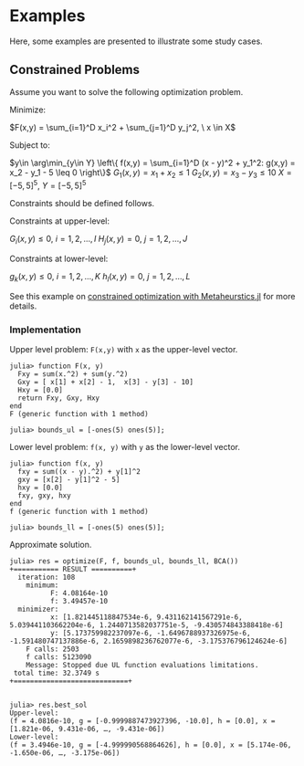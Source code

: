 # Examples

Here, some examples are presented to illustrate some study cases.

## Constrained Problems

Assume you want to solve the following optimization problem.

Minimize:

$F(x,y) = \sum_{i=1}^D x_i^2 + \sum_{j=1}^D y_j^2, \ x \in X$

Subject to:

$y\in \arg\min_{y\in Y} \left\{ f(x,y) = \sum_{i=1}^D (x - y)^2 + y_1^2: g(x,y) = x_2 - y_1 - 5 \leq 0 \right\}$
$G_1(x,y) = x_1 + x_2  \leq 1$
$G_2(x,y) = x_3 - y_3 \leq 10$
$X = [-5, 5]^5,\ Y = [-5, 5]^5$

Constraints should be defined follows.

Constraints at upper-level:

$G_i(x,y) \leq 0, \ i = 1,2,\ldots,I$
$H_j(x,y) = 0, \ j = 1,2,\ldots,J$


Constraints at lower-level:

$g_k(x,y) \leq 0, \ i = 1,2,\ldots,K$
$h_l(x,y) = 0, \ j = 1,2,\ldots,L$

See this example on  [constrained optimization with Metaheurstics.jl](https://jmejia8.github.io/Metaheuristics.jl/stable/examples/#Constrained-Optimization)
for more details.

### Implementation

Upper level problem: `F(x,y)` with `x` as the upper-level vector.

```julia-repl
julia> function F(x, y)
  Fxy = sum(x.^2) + sum(y.^2)
  Gxy = [ x[1] + x[2] - 1,  x[3] - y[3] - 10]
  Hxy = [0.0]
  return Fxy, Gxy, Hxy
end
F (generic function with 1 method)

julia> bounds_ul = [-ones(5) ones(5)];

```

Lower level problem: `f(x, y)` with `y` as the lower-level vector.

```julia-repl
julia> function f(x, y) 
  fxy = sum((x - y).^2) + y[1]^2
  gxy = [x[2] - y[1]^2 - 5]
  hxy = [0.0]
  fxy, gxy, hxy
end
f (generic function with 1 method)

julia> bounds_ll = [-ones(5) ones(5)];

```

Approximate solution.

```julia-repl
julia> res = optimize(F, f, bounds_ul, bounds_ll, BCA())
+=========== RESULT ==========+
  iteration: 108
    minimum: 
          F: 4.08164e-10
          f: 3.49457e-10
  minimizer: 
          x: [1.821445118847534e-6, 9.431162141567291e-6, 5.039441103662204e-6, 1.2440713582037751e-5, -9.430574843388418e-6]
          y: [5.173759982237097e-6, -1.6496788937326975e-6, -1.591480747137886e-6, 2.1659898236762077e-6, -3.175376796124624e-6]
    F calls: 2503
    f calls: 5123090
    Message: Stopped due UL function evaluations limitations. 
 total time: 32.3749 s
+============================+


julia> res.best_sol
Upper-level:
(f = 4.0816e-10, g = [-0.9999887473927396, -10.0], h = [0.0], x = [1.821e-06, 9.431e-06, …, -9.431e-06])
Lower-level:
(f = 3.4946e-10, g = [-4.999990568864626], h = [0.0], x = [5.174e-06, -1.650e-06, …, -3.175e-06])
```
